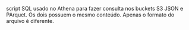 script SQL usado no Athena para fazer consulta nos buckets S3 JSON e PArquet. 
Os dois possuem o mesmo conteúdo. Apenas o formato do arquivo é diferente.